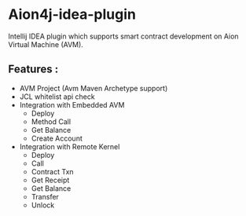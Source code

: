 # Aion4j-idea-plugin

Intellij IDEA plugin which supports smart contract development on Aion Virtual Machine (AVM).

## Features :

* AVM Project (Avm Maven Archetype support)
* JCL whitelist api check
* Integration with Embedded AVM
     * Deploy
     * Method Call
     * Get Balance
     * Create Account
 * Integration with Remote Kernel
     * Deploy
     * Call
     * Contract Txn
     * Get Receipt
     * Get Balance
     * Transfer
     * Unlock
